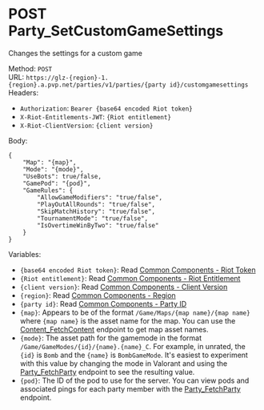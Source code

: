 # POST Party_SetCustomGameSettings

Changes the settings for a custom game  


Method: `POST`  
URL: `https://glz-{region}-1.{region}.a.pvp.net/parties/v1/parties/{party id}/customgamesettings`  
Headers:
 - `Authorization`: `Bearer {base64 encoded Riot token}`
 - `X-Riot-Entitlements-JWT`: `{Riot entitlement}`
 - `X-Riot-ClientVersion`: `{client version}`

Body:  
```
{
	"Map": "{map}",
	"Mode": "{mode}",
	"UseBots": true/false,
	"GamePod": "{pod}",
	"GameRules": {
		"AllowGameModifiers": "true/false",
		"PlayOutAllRounds": "true/false",
		"SkipMatchHistory": "true/false",
		"TournamentMode": "true/false",
		"IsOvertimeWinByTwo": "true/false"
	}
}
```
Variables:
 - `{base64 encoded Riot token}`: Read [Common Components - Riot Token](../common-components.md#riot-token)
 - `{Riot entitlement}`: Read [Common Components - Riot Entitlement](../common-components.md#riot-entitlement)
 - `{client version}`: Read [Common Components - Client Version](../common-components.md#client-version)
 - `{region}`: Read [Common Components - Region](../common-components.md#region)
 - `{party id}`: Read [Common Components - Party ID](../common-components.md#party-id)
 - `{map}`: Appears to be of the format `/Game/Maps/{map name}/{map name}` where `{map name}` is the asset name for the map. You can use the [Content_FetchContent](../PVP%20Endpoints/GET%20Content_FetchContent.md) endpoint to get map asset names.
 - `{mode}`: The asset path for the gamemode in the format `/Game/GameModes/{id}/{name}.{name}_C`. For example, in unrated, the `{id}` is `Bomb` and the `{name}` is `BombGameMode`. It's easiest to experiment with this value by changing the mode in Valorant and using the [Party_FetchParty](GET%20Party_FetchParty.md) endpoint to see the resulting value.
 - `{pod}`: The ID of the pod to use for the server. You can view pods and associated pings for each party member with the [Party_FetchParty](GET%20Party_FetchParty.md) endpoint.

